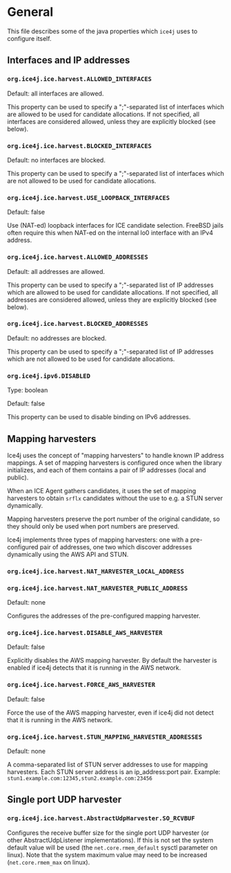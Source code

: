 # General
This file describes some of the java properties which ```ice4j``` uses
to configure itself.

## Interfaces and IP addresses

### ```org.ice4j.ice.harvest.ALLOWED_INTERFACES```
Default: all interfaces are allowed.

This property can be used to specify a ";"-separated list of interfaces which are
allowed to be used for candidate allocations. If not specified, all interfaces are
considered allowed, unless they are explicitly blocked (see below).

### ```org.ice4j.ice.harvest.BLOCKED_INTERFACES```
Default: no interfaces are blocked.

This property can be used to specify a ";"-separated list of interfaces which are
not allowed to be used for candidate allocations. 

### ```org.ice4j.ice.harvest.USE_LOOPBACK_INTERFACES```
Default: false

Use (NAT-ed) loopback interfaces for ICE candidate selection.
FreeBSD jails often require this when NAT-ed on the internal lo0 interface with an IPv4 address.

### ```org.ice4j.ice.harvest.ALLOWED_ADDRESSES```
Default: all addresses are allowed.

This property can be used to specify a ";"-separated list of IP addresses which
are allowed to be used for candidate allocations. If not specified, all addresses
are considered allowed, unless they are explicitly blocked (see below).

### ```org.ice4j.ice.harvest.BLOCKED_ADDRESSES```
Default: no addresses are blocked.

This property can be used to specify a ";"-separated list of IP addresses which
are not allowed to be used for candidate allocations. 

### ```org.ice4j.ipv6.DISABLED```
Type: boolean

Default: false

This property can be used to disable binding on IPv6 addresses.


## Mapping harvesters
Ice4j uses the concept of "mapping harvesters" to handle known IP address
mappings. A set of mapping harvesters is configured once when the library
initializes, and each of them contains a pair of IP addresses (local and public).

When an ICE Agent gathers candidates, it uses the set of mapping harvesters
to obtain ```srflx``` candidates without the use to e.g. a STUN server dynamically.

Mapping harvesters preserve the port number of the original candidate, so they should
only be used when port numbers are preserved.

Ice4j implements three types of mapping harvesters: one with a pre-configured pair of 
addresses, one two which discover addresses dynamically using the AWS API and STUN.


### ```org.ice4j.ice.harvest.NAT_HARVESTER_LOCAL_ADDRESS```
### ```org.ice4j.ice.harvest.NAT_HARVESTER_PUBLIC_ADDRESS```
Default: none

Configures the addresses of the pre-configured mapping harvester.

### ```org.ice4j.ice.harvest.DISABLE_AWS_HARVESTER```
Default: false

Explicitly disables the AWS mapping harvester. By default the harvester
is enabled if ice4j detects that it is running in the AWS network.

### ```org.ice4j.ice.harvest.FORCE_AWS_HARVESTER```
Default: false

Force the use of the AWS mapping harvester, even if ice4j did not detect
that it is running in the AWS network.

### ```org.ice4j.ice.harvest.STUN_MAPPING_HARVESTER_ADDRESSES```
Default: none

A comma-separated list of STUN server addresses to use for mapping harvesters.
Each STUN server address is an ip_address:port pair.
Example: ```stun1.example.com:12345,stun2.example.com:23456```

## Single port UDP harvester
### ```org.ice4j.ice.harvest.AbstractUdpHarvester.SO_RCVBUF```
Configures the receive buffer size for the single port UDP harvester
(or other AbstractUdpListener implementations). If this is not set
the system default value will be used (the ```net.core.rmem_default```
sysctl parameter on linux). Note that the system maximum value may need to
be increased (```net.core.rmem_max``` on linux).
